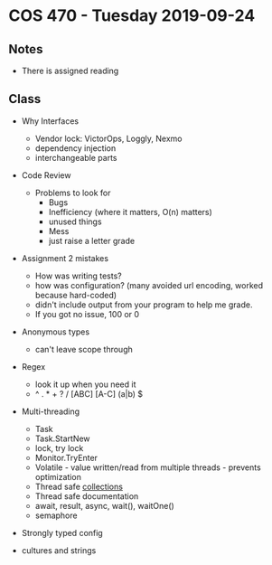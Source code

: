 # COS 470 - Tuesday 2019-09-24
## Notes
* There is assigned reading

## Class
* Why Interfaces
  * Vendor lock: VictorOps, Loggly, Nexmo
  * dependency injection
  * interchangeable parts
* Code Review
  * Problems to look for
    * Bugs
    * Inefficiency (where it matters, O(n) matters)
    * unused things
    * Mess
    * just raise a letter grade
* Assignment 2 mistakes
  * How was writing tests?
  * how was configuration? (many avoided url encoding, worked because hard-coded)
  * didn't include output from your program to help me grade.
  * If you got no issue, 100 or 0
* Anonymous types
  * can't leave scope through
* Regex
  * look it up when you need it
  * ^ . * + ? / [ABC] [A-C] (a|b) $
* Multi-threading
  * Task<T>
  * Task.StartNew
  * lock, try lock
  * Monitor.TryEnter
  * Volatile - value written/read from multiple threads - prevents optimization
  * Thread safe [collections](https://docs.microsoft.com/en-us/dotnet/api/system.collections.concurrent?view=netcore-2.2)
  * Thread safe documentation
  * await, result, async, wait(), waitOne()
  * semaphore


* Strongly typed config
* cultures and strings
